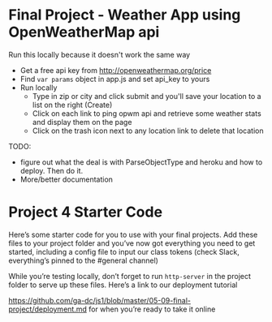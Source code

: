 # Final Project - Weather App using OpenWeatherMap api
Run this locally because it doesn't work the same way
* Get a free api key from http://openweathermap.org/price 
* Find  `var params` object in app.js and set api_key to yours
* Run locally
     * Type in zip or city and click submit and you'll save your location to a list on the right (Create)
     * Click on each link to ping opwm api and retrieve some weather stats and display them on the page
     * Click on the trash icon next to any location link to delete that location
    
TODO: 
* figure out what the deal is with ParseObjectType and heroku and how to deploy. Then do it. 
* More/better documentation      
 
# Project 4 Starter Code

Here’s some starter code for you to use with your final projects. 
Add these files to your project folder and you’ve now got everything you need 
to get started, including a config file to input our class tokens (check Slack, 
everything’s pinned to the #general channel)

While you’re testing locally, don’t forget to run `http-server` in the project folder to serve up these files. Here’s a link to our deployment tutorial 

<https://github.com/ga-dc/js1/blob/master/05-09-final-project/deployment.md> for when you’re ready to take it online
